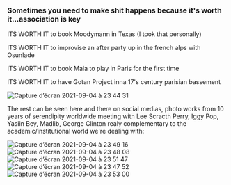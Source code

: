
### Sometimes you need to make shit happens because it's worth it...association is key

ITS WORTH IT to book Moodymann in Texas (I took that personally) 

ITS WORTH IT to improvise an after party up in the french alps with Osunlade 

ITS WORTH IT to book Mala to play in Paris for the first time

ITS WORTH IT to have Gotan Project inna 17's century parisian bassement

![Capture d’écran 2021-09-04 à 23 44 31](https://user-images.githubusercontent.com/86488172/132108761-e4c728d7-6f55-4fea-a750-70cb2877bb69.png)

The rest can be seen here and there on social medias, photo works from 10 years of serendipity worldwide meeting with Lee Scracth Perry, Iggy Pop, Yasiin Bey, Madlib, George Clinton realy complementary to the academic/institutional world we're dealing with:


![Capture d’écran 2021-09-04 à 23 49 16](https://user-images.githubusercontent.com/86488172/132108951-ff93964d-3984-4e16-8990-58e7b1a70f34.png)
![Capture d’écran 2021-09-04 à 23 48 08](https://user-images.githubusercontent.com/86488172/132108953-936d38cf-cad9-4e79-8303-53115840d8d3.png)
![Capture d’écran 2021-09-04 à 23 51 47](https://user-images.githubusercontent.com/86488172/132108949-621a1377-97c7-43f5-8550-11861163a9ed.png)
![Capture d’écran 2021-09-04 à 23 47 52](https://user-images.githubusercontent.com/86488172/132109122-e42b6cec-808e-47c1-a6af-8e10379772ff.png)
![Capture d’écran 2021-09-04 à 23 53 00](https://user-images.githubusercontent.com/86488172/132108948-b4682a32-3d29-4c23-ab74-f33e91dc6e2b.png)







